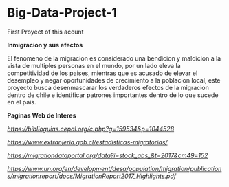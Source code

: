 # Big-Data-Project-1
First Proyect of this acount

**Inmigracion y sus efectos**

El fenomeno de la migracion es considerado una bendicion y maldicion a la vista de multiples personas en el mundo, por un lado eleva la competitividad de los paises, mientras que es acusado de elevar el desempleo y negar oportunidades de crecimiento a la poblacion local, este proyecto busca desenmascarar los verdaderos efectos de la migracion dentro de chile e identificar patrones importantes dentro de lo que sucede en el pais.

**Paginas Web de Interes**

*https://biblioguias.cepal.org/c.php?g=159534&p=1044528*

*https://www.extranjeria.gob.cl/estadisticas-migratorias/*

*https://migrationdataportal.org/data?i=stock_abs_&t=2017&cm49=152*

*https://www.un.org/en/development/desa/population/migration/publications/migrationreport/docs/MigrationReport2017_Highlights.pdf*


